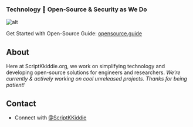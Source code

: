 <h3> Technology 💚 Open-Source & Security as We Do </h3>

![alt](/assets/github_quote.png)

Get Started with Open-Source Guide: [opensource.guide](https://opensource.guide)

## About

Here at ScriptKkiddie.org, we work on simplifying technology and developing open-source solutions for engineers and researchers. _We're currently & actively working on cool unreleased projects. Thanks for being patient!_

## Contact 

- Connect with [@ScriptKKiddie](https://github.com/ScriptKKiddie)

